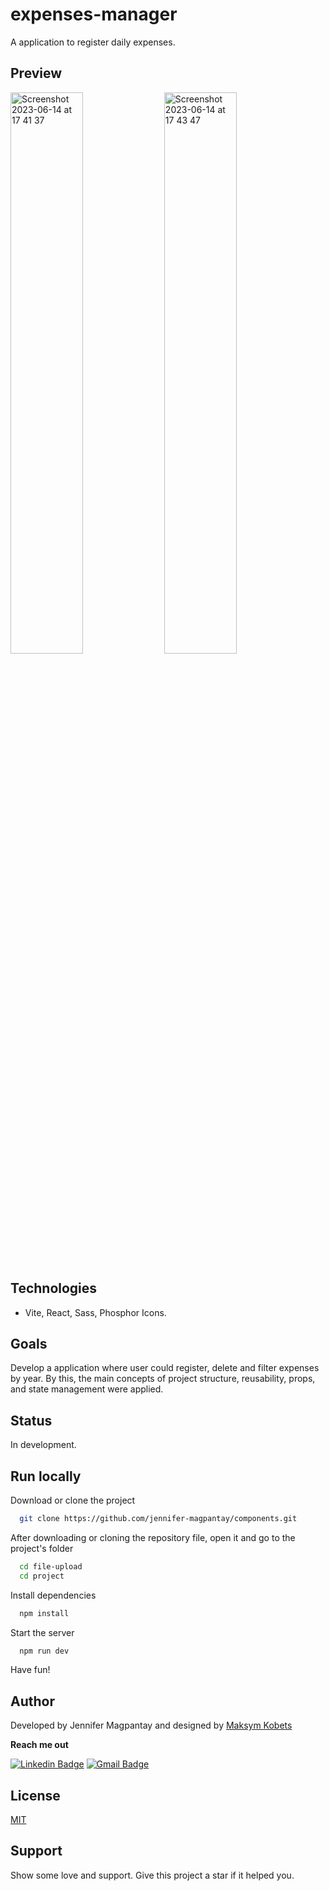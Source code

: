 # expenses-manager

A application to register daily expenses.

## Preview

<img width="48%" alt="Screenshot 2023-06-14 at 17 41 37" src="https://github.com/jennifer-magpantay/expenses-manager/assets/56962997/b4d2f2a5-4228-4e59-be98-dbe744cb721a">
<img width="48%" alt="Screenshot 2023-06-14 at 17 43 47" src="https://github.com/jennifer-magpantay/expenses-manager/assets/56962997/da6363d2-93f0-414a-84b3-12c4dde0df49">

## Technologies

- Vite, React, Sass, Phosphor Icons.

## Goals

Develop a application where user could register, delete and filter expenses by year. By this, the main concepts of project structure, reusability, props, and state management were applied.

## Status

In development.

## Run locally

Download or clone the project

```bash
  git clone https://github.com/jennifer-magpantay/components.git
```

After downloading or cloning the repository file, open it and go to the project's folder

```bash
  cd file-upload
  cd project
```

Install dependencies

```bash
  npm install
```

Start the server

```bash
  npm run dev
```

Have fun!

## Author

Developed by Jennifer Magpantay and designed by [Maksym Kobets](https://dribbble.com/kobmax)

**Reach me out**

[![Linkedin Badge](https://img.shields.io/badge/-Jennifer-blue?style=flat-square&logo=Linkedin&logoColor=white&link=https://www.linkedin.com/in/jennifermagpantay/)](https://www.linkedin.com/in/jennifermagpantay/) [![Gmail Badge](https://img.shields.io/badge/-jennifer.magpantay@gmail.com-c14438?style=flat-square&logo=Gmail&logoColor=white&link=mailto:jennifer.magpantay@gmail.com)](mailto:jennifer.magpantay@gmail.com)

## License

[MIT](https://choosealicense.com/licenses/mit/)

## Support

Show some love and support. Give this project a star if it helped you.
